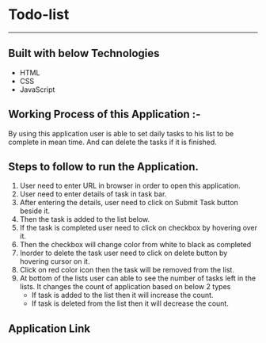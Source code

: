 # Todo-list

***

## Built with below Technologies

+ HTML
+ CSS
+ JavaScript

## Working Process of this Application :-
By using this application user is able to set daily tasks to his list to be complete in mean time. And can delete the tasks if it is finished.

## Steps to follow to run the Application.
1. User need to enter URL in browser in order to open this application.
2. User need to enter details of task in task bar.
3. After entering the details, user need to click on Submit Task button beside it.
4. Then the task is added to the list below.
5. If the task is completed user need to click on checkbox by hovering over it.
6. Then the checkbox will change color from white to black as completed
7. Inorder to delete the task user need to click on delete button by hovering cursor on it.
8. Click on red color icon then the task will be removed from the list.
9. At bottom of the lists user can able to see the number of tasks left in the lists. It changes the count of application based on below 2 types
      + If task is added to the list then it will increase the count.
      + If task is deleted from the list then it will decrease the count.
    
## Application Link


